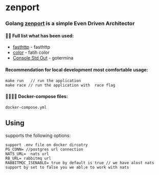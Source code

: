 # zenport

### Golang [zenport]() is a simple Even Driven Architector

#### 👨‍💻 Full list what has been used:

* [fasthttp](github.com/valyala/fasthttp/) - fasthttp
* [color](github.com/fatih/color/) - fatih color
* [Console Std Out](github.com/apoorvam/gotermina) - gotermina

#### Recommendation for local development most comfortable usage:

    make run   // run the application
    make race // run the application with  race flag

#### 🙌👨‍💻🚀 Docker-compose files:

    docker-compose.yml

## Using

supports the following options:

```
support .env file on docker dircotry
PG_CONN= //postgres url connection
NATS_URL=  nats url
RB_URL= rabbitmq url
RABBITMQC_ISENABLE= true by default is true // we have alost nats support by set to false you we abl;e to work with nats
```





